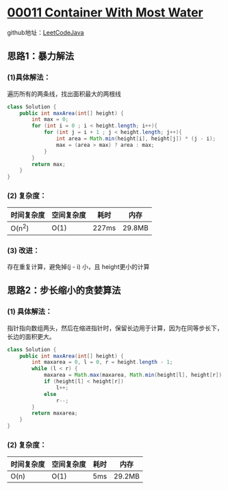 # [00011 Container With Most Water](https://leetcode.com/problems/container-with-most-water/)
github地址：[LeetCodeJava](https://github.com/binggouxsm/LeetCodeJava)

## 思路1：暴力解法

### (1)具体解法：

遍历所有的两条线，找出面积最大的两根线

```java
class Solution {
    public int maxArea(int[] height) {
        int max = 0;
        for (int i = 0 ; i < height.length; i++){
            for (int j = i + 1 ; j < height.length; j++){
                int area = Math.min(height[i], height[j]) * (j - i);
                max = (area > max) ? area : max;
            }
        }
        return max;
    }
}
```

### (2) 复杂度：

时间复杂度| 空间复杂度 | 耗时 | 内存
--- | --- | --- | ---
O(n<sup>2</sup>) | O(1) | 227ms | 29.8MB

### (3) 改进：

存在重复计算，避免掉(j - i) 小，且 height更小的计算

## 思路2：步长缩小的贪婪算法

### (1) 具体解法：

指针指向数组两头，然后在缩进指针时，保留长边用于计算，因为在同等步长下，长边的面积更大。

```java
class Solution {
    public int maxArea(int[] height) {
        int maxarea = 0, l = 0, r = height.length - 1;
        while (l < r) {
            maxarea = Math.max(maxarea, Math.min(height[l], height[r]) * (r - l));
            if (height[l] < height[r])
                l++;
            else
                r--;
        }
        return maxarea;        
    }
}
```
### (2) 复杂度：

时间复杂度| 空间复杂度 | 耗时 | 内存
--- | --- | --- | ---
O(n) | O(1) | 5ms | 29.2MB




